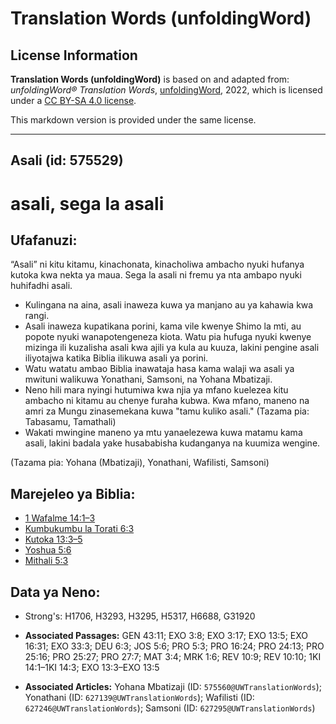 # Translation Words (unfoldingWord)

## License Information

**Translation Words (unfoldingWord)** is based on and adapted from: _unfoldingWord® Translation Words_, [unfoldingWord](https://unfoldingword.org/utw), 2022, which is licensed under a [CC BY-SA 4.0 license](https://creativecommons.org/licenses/by-sa/4.0/legalcode.en).

This markdown version is provided under the same license.



--------------------------------

## Asali (id: 575529)

asali, sega la asali
====================

Ufafanuzi:
----------

“Asali” ni kitu kitamu, kinachonata, kinacholiwa ambacho nyuki hufanya kutoka kwa nekta ya maua. Sega la asali ni fremu ya nta ambapo nyuki huhifadhi asali.

* Kulingana na aina, asali inaweza kuwa ya manjano au ya kahawia kwa rangi.
* Asali inaweza kupatikana porini, kama vile kwenye Shimo la mti, au popote nyuki wanapotengeneza kiota. Watu pia hufuga nyuki kwenye mizinga ili kuzalisha asali kwa ajili ya kula au kuuza, lakini pengine asali iliyotajwa katika Biblia ilikuwa asali ya porini.
* Watu watatu ambao Biblia inawataja hasa kama walaji wa asali ya mwituni walikuwa Yonathani, Samsoni, na Yohana Mbatizaji.
* Neno hili mara nyingi hutumiwa kwa njia ya mfano kuelezea kitu ambacho ni kitamu au chenye furaha kubwa. Kwa mfano, maneno na amri za Mungu zinasemekana kuwa "tamu kuliko asali." (Tazama pia: Tabasamu, Tamathali)
* Wakati mwingine maneno ya mtu yanaelezewa kuwa matamu kama asali, lakini badala yake husababisha kudanganya na kuumiza wengine.

(Tazama pia: Yohana (Mbatizaji), Yonathani, Wafilisti, Samsoni)

Marejeleo ya Biblia:
--------------------

* [1 Wafalme 14:1–3](https://ref.ly/1Kgs14:1-1Kgs14:3)
* [Kumbukumbu la Torati 6:3](https://ref.ly/Deut6:3)
* [Kutoka 13:3–5](https://ref.ly/Exod13:3-Exod13:5)
* [Yoshua 5:6](https://ref.ly/Josh5:6)
* [Mithali 5:3](https://ref.ly/Prov5:3)

Data ya Neno:
-------------

* Strong's: H1706, H3293, H3295, H5317, H6688, G31920

* **Associated Passages:** GEN 43:11; EXO 3:8; EXO 3:17; EXO 13:5; EXO 16:31; EXO 33:3; DEU 6:3; JOS 5:6; PRO 5:3; PRO 16:24; PRO 24:13; PRO 25:16; PRO 25:27; PRO 27:7; MAT 3:4; MRK 1:6; REV 10:9; REV 10:10; 1KI 14:1–1KI 14:3; EXO 13:3–EXO 13:5
* **Associated Articles:** Yohana Mbatizaji (ID: `575560@UWTranslationWords`); Yonathani (ID: `627139@UWTranslationWords`); Wafilisti (ID: `627246@UWTranslationWords`); Samsoni (ID: `627295@UWTranslationWords`)

